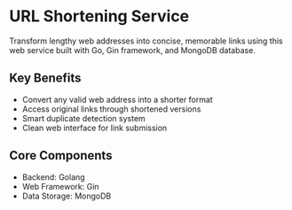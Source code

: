 # URL Shortening Service

Transform lengthy web addresses into concise, memorable links using this web service built with Go, Gin framework, and MongoDB database.


## Key Benefits

- Convert any valid web address into a shorter format
- Access original links through shortened versions
- Smart duplicate detection system
- Clean web interface for link submission

## Core Components

- Backend: Golang
- Web Framework: Gin
- Data Storage: MongoDB

